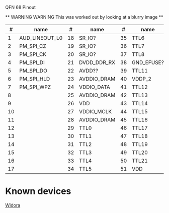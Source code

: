 QFN 68 Pinout

** WARNING WARNING This was worked out by looking at a blurry image **

| #  | name           | #  | name        | #  | name       | #  | name        |
|----|----------------|----|-------------|----|------------|----|-------------|
| 1  | AUD_LINEOUT_L0 | 18 | SR_IO?      | 35 | TTL6       | 52 | VDD         |
| 2  | PM_SPI_CZ      | 19 | SR_IO?      | 36 | TTL7       | 53 | DP_P1       |
| 3  | PM_SPI_CK      | 20 | SR_IO?      | 37 | TTL8       | 54 | DM_P1       |
| 4  | PM_SPI_DI      | 21 | DVDD_DDR_RX | 38 | GND_EFUSE? | 55 | AVDD_USB    |
| 5  | PM_SPI_DO      | 22 | AVDD??      | 39 | TTL11      | 56 | VDD         |
| 6  | PM_SPI_HLD     | 23 | AVDDIO_DRAM | 40 | VDDP_2     | 57 | RESET       |
| 7  | PM_SPI_WPZ     | 24 | VDDIO_DATA  | 41 | TTL12      | 58 | PM_UART_TX  |
| 8  |                | 25 | AVDDIO_DRAM | 42 | TTL13      | 59 | PM_UART_RX  |
| 9  |                | 26 | VDD         | 43 | TTL14      | 60 | SAR_GPIO2   |
| 10 |                | 27 | VDDIO_MCLK  | 44 | TTL15      | 61 | SAR_GPIO1   |
| 11 |                | 28 | AVDDIO_DRAM | 45 | TTL16      | 62 | SAR_GPIO0   |
| 12 |                | 29 | TTL0        | 46 | TTL17      | 63 | AVDD_XTAL   |
| 13 |                | 30 | TTL1        | 47 | TTL18      | 64 | XTAL_IN     |
| 14 |                | 31 | TTL2        | 48 | TTL19      | 65 | XTAL_OUT    |
| 15 |                | 32 | TTL3        | 49 | TTL20      | 66 | AVDD_AUD    |
| 16 |                | 33 | TTL4        | 50 | TTL21      | 67 | AUD_VAG     |
| 17 |                | 34 | TTL5        | 51 | VDD        | 68 | AUD_VRM_DAC |

# Known devices

[Widora](https://sns.widora.io/topic/767/ssd210-demo%E6%9D%BF-%E4%B8%8B%E4%B8%80%E6%AD%A5%E5%87%86%E5%A4%87%E7%82%B9%E5%B1%8F)

